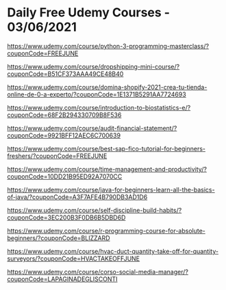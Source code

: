 # Daily Free Udemy Courses - 03/06/2021

https://www.udemy.com/course/python-3-programming-masterclass/?couponCode=FREEJUNE
https://www.udemy.com/course/dropshipping-mini-course/?couponCode=B51CF373AAA49CE48B40
https://www.udemy.com/course/domina-shopify-2021-crea-tu-tienda-online-de-0-a-experto/?couponCode=1E1371B5291AA7724693
https://www.udemy.com/course/introduction-to-biostatistics-e/?couponCode=68F2B294330709B8F536
https://www.udemy.com/course/audit-financial-statement/?couponCode=9921BFF12AEC6C700639
https://www.udemy.com/course/best-sap-fico-tutorial-for-beginners-freshers/?couponCode=FREEJUNE
https://www.udemy.com/course/time-management-and-productivity/?couponCode=10DD21B95ED92A7070CC
https://www.udemy.com/course/java-for-beginners-learn-all-the-basics-of-java/?couponCode=A3F7AFE4B790DB3AD1D6
https://www.udemy.com/course/self-discipline-build-habits/?couponCode=3EC200B3F0DB6B5DBD6D
https://www.udemy.com/course/r-programming-course-for-absolute-beginners/?couponCode=BLIZZARD
https://www.udemy.com/course/hvac-duct-quantity-take-off-for-quantity-surveyors/?couponCode=HVACTAKEOFFJUNE
https://www.udemy.com/course/corso-social-media-manager/?couponCode=LAPAGINADEGLISCONTI

